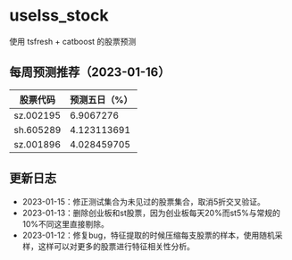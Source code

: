 # uselss_stock
使用 tsfresh + catboost 的股票预测


## 每周预测推荐（2023-01-16）
  股票代码     | 预测五日（%）         
-----------|--------------
sz.002195 |	6.9067276
sh.605289	| 4.123113691
sz.001896	| 4.028459705



## 更新日志
- 2023-01-15：修正测试集合为未见过的股票集合，取消5折交叉验证。
- 2023-01-13：删除创业板和st股票，因为创业板每天20%而st5%与常规的10%不同这里直接剔除。
- 2023-01-12：修复bug，特征提取的时候压缩每支股票的样本，使用随机采样，这样可以对更多的股票进行特征相关性分析。